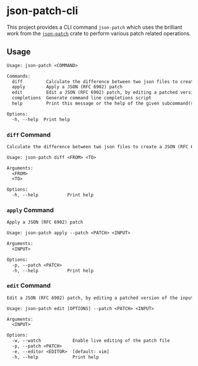 # json-patch-cli

This project provides a CLI command `json-patch` which uses the brilliant work from the [`json-patch`](https://crates.io/crates/json-patch) crate to perform various patch related operations.

## Usage

```txt
Usage: json-patch <COMMAND>

Commands:
  diff         Calculate the difference between two json files to create a JSON (RFC 6902) patch
  apply        Apply a JSON (RFC 6902) patch
  edit         Edit a JSON (RFC 6902) patch, by editing a patched version of the input using a text editor
  completions  Generate command line completions script
  help         Print this message or the help of the given subcommand(s)

Options:
  -h, --help  Print help
```

### `diff` Command

```txt
Calculate the difference between two json files to create a JSON (RFC 6902) patch

Usage: json-patch diff <FROM> <TO>

Arguments:
  <FROM>
  <TO>

Options:
  -h, --help           Print help
```

### `apply` Command

```txt
Apply a JSON (RFC 6902) patch

Usage: json-patch apply --patch <PATCH> <INPUT>

Arguments:
  <INPUT>

Options:
  -p, --patch <PATCH>
  -h, --help           Print help
```

### `edit` Command

```txt
Edit a JSON (RFC 6902) patch, by editing a patched version of the input using a text editor

Usage: json-patch edit [OPTIONS] --patch <PATCH> <INPUT>

Arguments:
  <INPUT>

Options:
  -w, --watch            Enable live editing of the patch file
  -p, --patch <PATCH>
  -e, --editor <EDITOR>  [default: vim]
  -h, --help             Print help
```